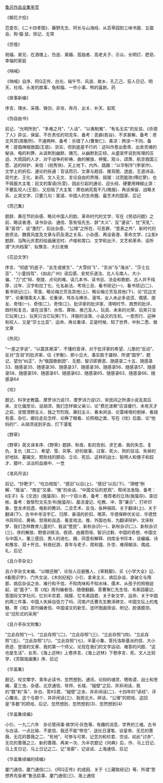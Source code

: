 [鲁迅作品全集鉴赏](https://www.vrrw.net/wx/10068.html)

《朝花夕拾》

范爱农、《二十四孝图》、藤野先生、阿长与山海经、从百草园到三味书屋、五猖会、狗·猫·鼠、琐记、无常

《仿徨》

祝福、弟兄、在酒楼上、伤逝、离婚、孤独者、高老夫子、示众、长明灯、肥皂、幸福的家庭

《呐喊》

《呐喊》自序、阿Q正传、白光、端午节、风波、故乡、孔乙己、狂人日记、明天、社戏、头发的故事、兔和猫、一件小事、鸭的喜剧、药

《故事新编》

序言、理水、采薇、铸剑、非攻、奔月、出关、补天、起死

《伪自由书》

前记、“光明所到”、“多难之月”、“人话”、“以夷制夷”、“有名无实”的反驳、《杀错了人》异议、保留、不负责任的坦克车、备考：恶癖(若谷)、不求甚解、备考：奇文共赏(周敬侪)、不通两种、备考：杀错了人(曹聚仁)、乘凉：两误一不同、备考：提倡辣椒救国(王慈)、崇实、但到底是不行的：这叫作愈出愈奇、出卖灵魂的秘诀、电的利弊、从讽刺到幽默、赌咒、从幽默到正经、从盛宣怀说到有理的压迫、大观园的人才、对于战争的祈祷、曲的解放、伸冤、观斗、颂萧、航空救国三愿、逃的辩护、来信：(祝秀侠)、天上地下、内外、跳踉：“以华制华”(李家作)、文学上的折扣、通论的拆通：官话而已、文章与题目、推背图、透底、王道诗话、现代史、王化、新药、文人无文、言论自由的界限、摇摆：过而能改(傅红蓼)、也不佩服大主笔：前文的案语(乐雯)、因此引起的通论、迎头经、硬要用辣椒止哭：不要乱咬人(王慈)、又招恼了大主笔：萧伯纳究竟不凡(晚报)、再谈保留、战略关系、止哭文学、只要几句：案语、中国人的生命圈、最艺术的国家、后记

《而己集》

题辞、黄花节的杂感、略论中国人的脸、革命时代的文学、写在《劳动问题》之前、略谈香港、读书杂谈、通信、答有恒先生、辞“大义”、反“漫谈”、忧“天乳”、革“首领”、谈“激烈”、扣丝杂感、“公理”之所在、可恶罪、“意表之外”、新时代的放债法、魏晋风度及文章与药及酒之关系、小杂感、再谈香港、革命文学、《尘影》题辞、当陶元庆君的绘画展览时、卢梭和胃口、文学和出汗、文艺和革命、谈所谓“大内档案”、拟豫言、大衍发微

《花边文学》

序言、“彻底”的底子、"此生或彼生"、"大雪纷飞"、"京派"与"海派"、"莎士比亚"、"小童挡驾"、《如此广州》读后感、安贫乐道法、北人与南人、大小骗、"刀“式”辩、倒提、点句的难、读几本书、读书忌、法会和歌剧、古人并不纯厚、过年、汉字和拉丁化、化名新法、考场三丑、看书琐记(一)、看书琐记(二)、看书琐记(三)、零食、略论梅兰芳及其他(上)、略论梅兰芳及其他(下)、论“花边文学”、论秦理斋夫人事、论重译、骂杀与捧杀、漫骂、女人未必多说谎、偶感、朋友、奇怪(一)、奇怪(二)、奇怪(三)、批评家的批评家、清明时节、商贾的批评、趋时和复古、谁在没落?、水性、算账、推己及人、玩具、未来的光荣、玩笑只当它玩笑(上)、玩笑只当它玩笑(下)、洋服的没落、小品文的生机、一思而行、迎神和咬人、又是“莎士比亚”、运命、再论重译、正是时候、知了世界、中秋二愿、做文章

《热风》

“一是之学说”、“以震其艰深”、不懂的音译、对于批评家的希望、儿歌的“反动”、反对“含泪”的批评家、估《学衡》、即小见大、事实胜于雄辩、所谓“国学”、题记、望勿“纠正”、为“俄国歌剧团”、无题、智识即罪恶、随感录二十五、随感录33、随感录35、随感录36、随感录37、随感录38、随感录56、随感录57、随感录58、随感录59、随感录61、随感录62、随感录65、随感录63、随感录66、随感录64

《坟》

题记、科学史教篇、摩罗诗力说(1)、摩罗诗力说(2)、宋民间之所谓小说及其后来、文化偏至论、说胡须、我们怎样做父亲⑴、论“费厄泼赖”应该缓行、未有天才之前、坚壁清野主义、我之节烈观、寡妇主义、春末闲谈、论雷峰塔的倒掉、看镜有感、杂忆、娜拉走后怎样、论睁了眼看、论照相之类、写在《坟》后面、论“他妈的!”、从胡须说到牙齿、灯下漫笔

《野草》

《野草》英文译本序、《野草》题辞、秋夜、影的告别、求乞者、我的失恋、复仇、复仇〔其二〕、希望、雪、风筝、好的故事、过客、死火、狗的驳诘、失掉的好地狱、墓碣文、颓败线的颤动、立论、死后、这样的战士、聪明人和傻子和奴才、腊叶、淡淡的血痕中、一觉

《准风月谈》

前记、“抄靶子”、“吃白相饭”、“感旧”以后(上)、“感旧”以后(下)、“滑稽”例解、"揩油"、“商定”文豪、“推”的余谈、“中国文坛的悲观”、帮闲法发隐、备考：《庄子》与《文选》(施蛰存)、别一个窃火者、备考：推荐者的立场(施蛰存)、查旧帐、备考：致黎烈文先生书(施蛰存)、晨凉漫记、吃教、冲、答“兼示”、打听印象、登龙术拾遗、电影的教训、二丑艺术、反刍、各种捐班、关于翻译(上)、关于翻译(下)、古书中寻活字汇、归厚、豪语的折扣、喝茶、华德保粹优劣论、华德焚书异同论、黄祸、禁用和自造、看变戏法、推、外国也有、为翻译辩护、文床秋梦、我们怎样教育儿童的?、我谈“堕民”、新秋杂识(一)、新秋杂识(二)、新秋杂识(三)、序的解放、野兽训练法、夜颂、由聋而哑、智识过剩、中国的奇想、中国文与中国人、重三感旧、男人的进化、踢、同意和解释、四库全书珍本、谈蝙蝠、诗和豫言、双十怀古、秋夜纪游、青年与老子、爬和撞、扑空、难得糊涂、偶成、礼、后记

《且介亭杂文》

且介亭杂文末编、“以眼还眼”、论俗人应避雅人、《草鞋脚》、买《小学大全》记、《看图识字》、门外文谈、《木刻纪程》小引、拿来主义、病后杂谈、拿破仑与隋那、病后杂谈之余、难行和不信、不知肉味和不知水味、儒术、从孩子的照相说起、说“面子”、答《戏》周刊编者信、随便翻翻、答曹聚仁先生信、韦素园墓记、答国际文学社问、忆刘半农君、隔膜、忆韦素园君、关于新文字、运命、关于中国的两三件事、中国人失掉自信力了吗、河南卢氏曹先生教泽碑文、中国文坛上的鬼魅、寄《戏》周刊编者信、中国语文的新生、连环图画琐谈、附记、脸谱臆测、论“旧形式的采用”

《且介亭杂文附集》

“立此存照”(一)、“立此存照”(二)、“立此存照”(三)、“立此存照”(四)、“立此存照”(五)、“立此存照”(六)、“立此存照”(七)、半夏小集、答托洛斯基派的信、大小奇迹、登错的文章、我的第一个师父、论现在我们的文学运动、难答的问题、“这也是生活”、女吊、《海上述林》上卷序言、《海上述林》下卷序言、死、文人比较学、《苏联版画集》序、后记

《华盖集》

题记、咬文嚼字、青年必读书、忽然想到、通讯、论辩的魂灵、牺牲谟、战士和苍蝇、夏三虫、杂感、北京通信、导师、长城、“碰壁”之后、并非闲话、我的“籍”和“系”、补白、答KS君、“碰壁”之余、并非闲话(二)、十四年的“读经”、评心雕龙、这个与那个、并非闲话(三)、我观北大、碎话、“公理”的把戏、这回是“多数”的把戏、后记、忽然想到、忽然想到(3)、忽然想到(4)

《华盖集续编》

小引、一九二六年　杂论管闲事·做学问·灰色等、有趣的消息、学界的三魂、古书与白话、一点比喻、不是信、我还不能“带住”、送灶日漫笔、谈皇帝、无花的蔷薇、无花的蔷薇之二、"死地"、可惨与可笑、记念刘和珍君、空谈、如此"讨赤"、无花的蔷薇之三、新的蔷薇、再来一次、为半农题记《何典》后，作、马上日记、马上支日记、马上日记之二、记"发薪"、记谈话、上海通信、后记

《华盖集续编的续编》

厦门通信、厦门通信(二)、《阿Q正传》的成因、关于《三藏取经记》等、所谓“思想界先驱者”鲁迅启事、厦门通信(三)、海上通信

